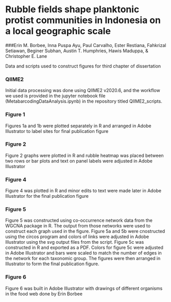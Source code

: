 
# Rubble fields shape planktonic protist communities in Indonesia on a local geographic scale
###Erin M. Borbee, Inna Puspa Ayu, Paul Carvalho, Ester Restiana, Fahkrizal Setiawan, Beginer Subhan, Austin T. Humphries, Hawis Maduppa, & Christopher E. Lane

Data and scripts used to construct figures for third chapter of dissertation

### QIIME2
Initial data processing was done using QIIME2 v2020.6, and the workflow we used is provided in the jupyter notebook file (MetabarcodingDataAnalysis.ipynb) in the repository titled QIIME2_scripts.

### Figure 1
Figures 1a and 1b were plotted separately in R and arranged in Adobe Illustrator to label sites for final publication figure

### Figure 2
Figure 2 graphs were plotted in R and rubble heatmap was placed between two rows or bar plots and text on panel labels were adjusted in Adobe Illustrator

### Figure 4
Figure 4 was plotted in R and minor edits to text were made later in Adobe Illustrator for the final publication figure

### Figure 5
Figure 5 was constructed using co-occurrence network data from the WGCNA package in R. The output from those networks were used to construct each graph used in the figure. Figure 5a and 5b were cnostructed using the circos program and colors of links were adjusted in Adobe Illustrator using the svg output files from the script. Figure 5c was constructed in R and exported as a PDF. Colors for figure 5c were adjusted in Adobe Illustrator and bars were scaled to match the number of edges in the network for each taxonomic group. The figures were then arranged in Illustrator to form the final publication figure.

### Figure 6
Figure 6 was built in Adobe Illustrator with drawings of different organisms in the food web done by Erin Borbee
